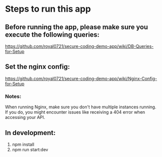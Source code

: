 # Steps to run this app

## Before running the app, please make sure you execute the following queries:
https://github.com/royal0721/secure-coding-demo-app/wiki/DB-Queries-for-Setup

## Set the nginx config:
https://github.com/royal0721/secure-coding-demo-app/wiki/Nginx-Config-for-Setup

### Notes: 
When running Nginx, make sure you don't have multiple instances running. If you do, you might encounter issues like receiving a 404 error when accessing your API.

## In development:
1. npm install
2. npm run start:dev
